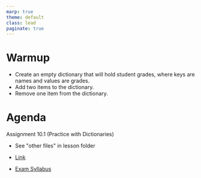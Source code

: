 ```yaml
---
marp: true
theme: default
class: lead
paginate: true
---
```


<!-- headingDivider: 1 -->
<!-- backgroundColor: black -->
<!-- class: invert -->

# Warmup

- Create an empty dictionary that will hold student grades, where keys are names and values are grades.
- Add two items to the dictionary.
- Remove one item from the dictionary.

# Agenda

Assignment 10.1 (Practice with Dictionaries)

- See "other files" in lesson folder

- [Link](https://python/python/courses/python-i-programming-honors/unit-10/lesson-10.1/files/assignment.py)
- [Exam Syllabus](https://pythoninstitute.org/pcep-exam-syllabus)
